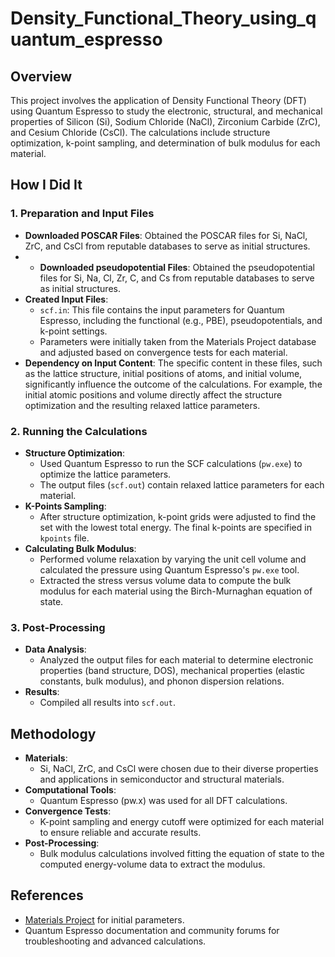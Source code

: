 # Density_Functional_Theory_using_quantum_espresso
## **Overview**
This project involves the application of Density Functional Theory (DFT) using Quantum Espresso to study the electronic, structural, and mechanical properties of Silicon (Si), Sodium Chloride (NaCl), Zirconium Carbide (ZrC), and Cesium Chloride (CsCl). The calculations include structure optimization, k-point sampling, and determination of bulk modulus for each material.


## **How I Did It**
### 1. **Preparation and Input Files**
   - **Downloaded POSCAR Files**: Obtained the POSCAR files for Si, NaCl, ZrC, and CsCl from reputable databases to serve as initial structures.
   - - **Downloaded pseudopotential Files**: Obtained the pseudopotential files for Si, Na, Cl, Zr, C, and Cs from reputable databases to serve as initial structures.
   - **Created Input Files**:
     - `scf.in`: This file contains the input parameters for Quantum Espresso, including the functional (e.g., PBE), pseudopotentials, and k-point settings.
     - Parameters were initially taken from the Materials Project database and adjusted based on convergence tests for each material.
  - **Dependency on Input Content**: The specific content in these files, such as the lattice structure, initial positions of atoms, and initial volume, significantly influence the outcome of the calculations. For example, the initial atomic positions and volume directly affect the structure optimization and the resulting relaxed lattice parameters.
### 2. **Running the Calculations**
   - **Structure Optimization**:
     - Used Quantum Espresso to run the SCF calculations (`pw.exe`) to optimize the lattice parameters.
     - The output files (`scf.out`) contain relaxed lattice parameters for each material.
   - **K-Points Sampling**:
     - After structure optimization, k-point grids were adjusted to find the set with the lowest total energy. The final k-points are specified in `kpoints` file.
   - **Calculating Bulk Modulus**:
     - Performed volume relaxation by varying the unit cell volume and calculated the pressure using Quantum Espresso's `pw.exe` tool.
     - Extracted the stress versus volume data to compute the bulk modulus for each material using the Birch-Murnaghan equation of state.

### 3. **Post-Processing**
   - **Data Analysis**:
     - Analyzed the output files for each material to determine electronic properties (band structure, DOS), mechanical properties (elastic constants, bulk modulus), and phonon dispersion relations.
   - **Results**:
     - Compiled all results into `scf.out`.

## **Methodology**
- **Materials**:
  - Si, NaCl, ZrC, and CsCl were chosen due to their diverse properties and applications in semiconductor and structural materials.
- **Computational Tools**:
  - Quantum Espresso (pw.x) was used for all DFT calculations.
- **Convergence Tests**:
  - K-point sampling and energy cutoff were optimized for each material to ensure reliable and accurate results.
- **Post-Processing**:
  - Bulk modulus calculations involved fitting the equation of state to the computed energy-volume data to extract the modulus.

## **References**
- [Materials Project](https://next-gen.materialsproject.org) for initial parameters.
- Quantum Espresso documentation and community forums for troubleshooting and advanced calculations.
